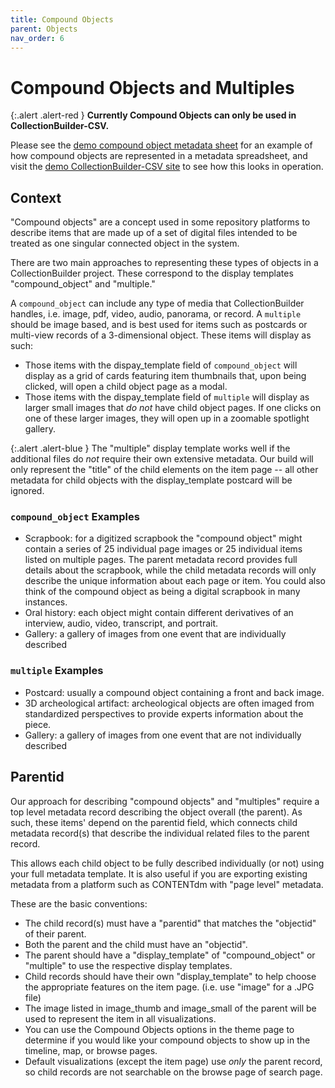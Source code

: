 ```yaml
---
title: Compound Objects
parent: Objects
nav_order: 6
---
```

# Compound Objects and Multiples

{:.alert .alert-red }
**Currently Compound Objects can only be used in CollectionBuilder-CSV.**

Please see the [demo compound object metadata sheet](https://docs.google.com/spreadsheets/d/1UNwl02r3fB-ybiKqb3SY4K30Tf4_rY_NOv5_o5WtVoY/edit?usp=sharing) for an example of how compound objects are represented in a metadata spreadsheet, and visit the [demo CollectionBuilder-CSV site](https://www.lib.uidaho.edu/collectionbuilder/collectionbuilder-csv-demo/) to see how this looks in operation. 

## Context

"Compound objects" are a concept used in some repository platforms to describe items that are made up of a set of digital files intended to be treated as one singular connected object in the system. 

There are two main approaches to representing these types of objects in a CollectionBuilder project. These correspond to the display templates "compound_object" and "multiple." 

A `compound_object` can include any type of media that CollectionBuilder handles, i.e. image, pdf, video, audio, panorama, or record. A `multiple` should be image based, and is best used for items such as postcards or multi-view records of a 3-dimensional object. These items will display as such: 

- Those items with the dispay_template field of `compound_object` will display as a grid of cards featuring item thumbnails that, upon being clicked, will open a child object page as a modal. 
- Those items with the dispay_template field of `multiple` will display as larger small images that *do not* have child object pages. If one clicks on one of these larger images, they will open up in a zoomable spotlight gallery.

{:.alert .alert-blue }
The "multiple" display template works well if the additional files do *not* require their own extensive metadata. Our build will only represent the "title" of the child elements on the item page -- all other metadata for child objects with the display_template postcard will be ignored. 

### `compound_object` Examples

- Scrapbook: for a digitized scrapbook the "compound object" might contain a series of 25 individual page images or 25 individual items listed on multiple pages. The parent metadata record provides full details about the scrapbook, while the child metadata records will only describe the unique information about each page or item. You could also think of the compound object as being a digital scrapbook in many instances. 
- Oral history: each object might contain different derivatives of an interview, audio, video, transcript, and portrait.
- Gallery: a gallery of images from one event that are individually described

### `multiple` Examples

- Postcard: usually a compound object containing a front and back image. 
- 3D archeological artifact: archeological objects are often imaged from standardized perspectives to provide experts information about the piece.
- Gallery: a gallery of images from one event that are not individually described
 
## Parentid

Our approach for describing "compound objects" and "multiples" require a top level metadata record describing the object overall (the parent). As such, these items' depend on the parentid field, which connects child metadata record(s) that describe the individual related files to the parent record.

This allows each child object to be fully described individually (or not) using your full metadata template. It is also useful if you are exporting existing metadata from a platform such as CONTENTdm with "page level" metadata.

These are the basic conventions:

- The child record(s) must have a "parentid" that matches the "objectid" of their parent.
- Both the parent and the child must have an "objectid".
- The parent should have a "display_template" of "compound_object" or "multiple" to use the respective display templates.
- Child records should have their own "display_template" to help choose the appropriate features on the item page. (i.e. use "image" for a .JPG file)
- The image listed in image_thumb and image_small of the parent will be used to represent the item in all visualizations.
- You can use the Compound Objects options in the theme page to determine if you would like your compound objects to show up in the timeline, map, or browse pages.
- Default visualizations (except the item page) use *only* the parent record, so child records are not searchable on the browse page of search page.


